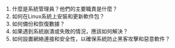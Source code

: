 

1. 什麼是系統管理員？他們的主要職責是什麼？ 
2. 如何在Linux系統上安裝和更新軟件包？ 
3. 如何備份和恢復數據？ 
4. 如果遇到系統崩潰或失敗的情況，應該如何解決？ 
5. 如何設置網絡連接和安全性，以確保系統防止黑客攻擊和惡意軟件？